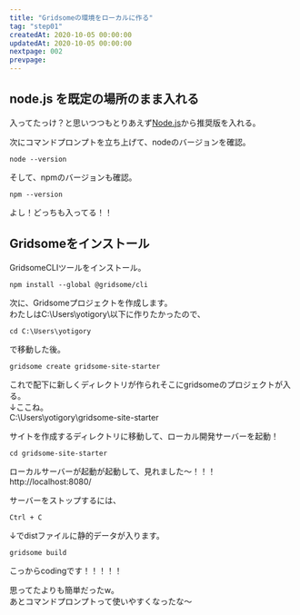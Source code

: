 ```yaml
---
title: "Gridsomeの環境をローカルに作る"
tag: "step01"
createdAt: 2020-10-05 00:00:00
updatedAt: 2020-10-05 00:00:00
nextpage: 002
prevpage: 
---
```


## node.js を既定の場所のまま入れる

入ってたっけ？と思いつつもとりあえず[Node.js](https://nodejs.org/ja/)から推奨版を入れる。

次にコマンドプロンプトを立ち上げて、nodeのバージョンを確認。

    node --version

そして、npmのバージョンも確認。

    npm --version

よし！どっちも入ってる！！

## Gridsomeをインストール

GridsomeCLIツールをインストール。

    npm install --global @gridsome/cli

次に、Gridsomeプロジェクトを作成します。  
わたしはC:\Users\yotigory\以下に作りたかったので、

    cd C:\Users\yotigory

で移動した後。

    gridsome create gridsome-site-starter

これで配下に新しくディレクトリが作られそこにgridsomeのプロジェクトが入る。  
↓ここね。  
C:\Users\yotigory\gridsome-site-starter

サイトを作成するディレクトリに移動して、ローカル開発サーバーを起動！

    cd gridsome-site-starter

ローカルサーバーが起動が起動して、見れました～！！！
http://localhost:8080/

サーバーをストップするには、

    Ctrl + C

↓でdistファイルに静的データが入ります。

    gridsome build

こっからcodingです！！！！！

思ってたよりも簡単だったw。  
あとコマンドプロンプトって使いやすくなったな～
